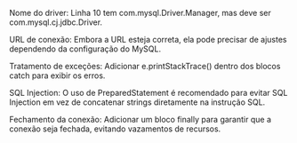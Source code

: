 Nome do driver: Linha 10 tem com.mysql.Driver.Manager, mas deve ser com.mysql.cj.jdbc.Driver.

URL de conexão: Embora a URL esteja correta, ela pode precisar de ajustes dependendo da configuração do MySQL.

Tratamento de exceções: Adicionar e.printStackTrace() dentro dos blocos catch para exibir os erros.

SQL Injection: O uso de PreparedStatement é recomendado para evitar SQL Injection em vez de concatenar strings diretamente na instrução SQL.

Fechamento da conexão: Adicionar um bloco finally para garantir que a conexão seja fechada, evitando vazamentos de recursos.
